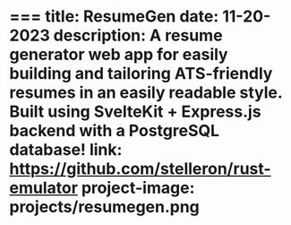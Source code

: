=== 
title: ResumeGen
date: 11-20-2023
description: A resume generator web app for easily building and tailoring ATS-friendly resumes in an easily readable style. Built using SvelteKit + Express.js backend with a PostgreSQL database!
link: https://github.com/stelleron/rust-emulator
project-image: projects/resumegen.png
===
